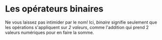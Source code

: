 # Les opérateurs binaires

Ne vous laissez pas intimider par le nom! Ici, _binaire_ signifie seulement que les opérations s'appliquent sur
_2 valeurs_, comme l'addition qui prend 2 valeurs numériques pour en faire la somme.
